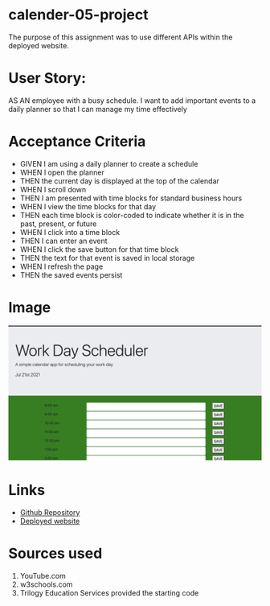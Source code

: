 # calender-05-project
The purpose of this assignment was to use different APIs within the deployed website.

# User Story:
AS AN employee with a busy schedule. I want to add important events to a daily planner so that I can manage my time effectively

# Acceptance Criteria 
<ul>
<li>GIVEN I am using a daily planner to create a schedule</li>
<li>WHEN I open the planner</li>
<li>THEN the current day is displayed at the top of the calendar </li>
<li>WHEN I scroll down </li>
<li>THEN I am presented with time blocks for standard business hours </li>
<li>WHEN I view the time blocks for that day </li>
<li>THEN each time block is color-coded to indicate whether it is in the past, present, or future </li>
<li>WHEN I click into a time block </li>
<li>THEN I can enter an event </li>
<li>WHEN I click the save button for that time block </li>
<li>THEN the text for that event is saved in local storage </li>
<li>WHEN I refresh the page </li>
<li>THEN the saved events persist </li>
</ul>

# Image 

<img src="assests /Scheduler.jpg" alt="">

# Links 
<ul>
<li> <a href="https://github.com/megwatson88/calender-05-project">Github Repository </a>
<li> <a href="https://megwatson88.github.io/calender-05-project/">Deployed website </a>
</ul>

# Sources used 
<ol>
<li>YouTube.com </li>
<li>w3schools.com </li>
<li> Trilogy Education Services  provided the starting code </li>
</ol>